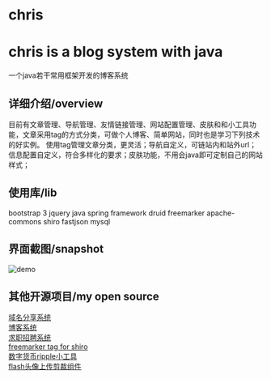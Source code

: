 # chris
chris is a blog system with java
===
一个java若干常用框架开发的博客系统
## 详细介绍/overview

目前有文章管理、导航管理、友情链接管理、网站配置管理、皮肤和和小工具功能，文章采用tag的方式分类，可做个人博客、简单网站，同时也是学习下列技术的好实例。
使用tag管理文章分类，更灵活；导航自定义，可链站内和站外url；信息配置自定义，符合多样化的要求；皮肤功能，不用会java即可定制自己的网站样式；  
## 使用库/lib
bootstrap 3
jquery
java
spring framework
druid
freemarker
apache-commons
shiro
fastjson
mysql
## 界面截图/snapshot
![demo](http://static.oschina.net/uploads/space/2012/1230/173438_ROJU_147849.jpg)
## 其他开源项目/my open source
[域名分享系统](http://)  
[博客系统](https://gitee.com/at1943/chris)  
[求职招聘系统](https://gitee.com/at1943/zhaopin_wuxi)  
[freemarker tag for shiro](https://gitee.com/at1943/yuri)  
[数字货币ripple小工具](https://gitee.com/at1943/rippletool)  
[flash头像上传剪裁组件](https://www.oschina.net/p/photo4cat)  